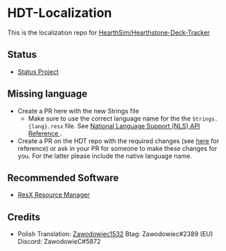 # HDT-Localization
This is the localization repo for [HearthSim/Hearthstone-Deck-Tracker](https://github.com/HearthSim/Hearthstone-Deck-Tracker)

## Status
- [Status Project](https://github.com/HearthSim/HDT-Localization/projects/1)

## Missing language
- Create a PR here with the new Strings file
  - Make sure to use the correct language name for the the `Strings.{lang}.resx` file. See [National Language Support (NLS) API Reference
](https://msdn.microsoft.com/en-us/goglobal/bb896001.aspx).
- Create a PR on the HDT repo with the required changes (see [here]( https://github.com/HearthSim/Hearthstone-Deck-Tracker/commit/453c99331ea704ffabb95abc4549e1270ae2e406) for reference) or ask in your PR for someone to make these changes for you. For the latter please include the native language name.

## Recommended Software
- [ResX Resource Manager](https://resxresourcemanager.codeplex.com/)

## Credits
- Polish Translation: [Zawodowiec1532](https://github.com/Zawodowiec1532/)
	Btag: Zawodowiec#2389 (EU)
	Discord: ZawodowieC#5872
